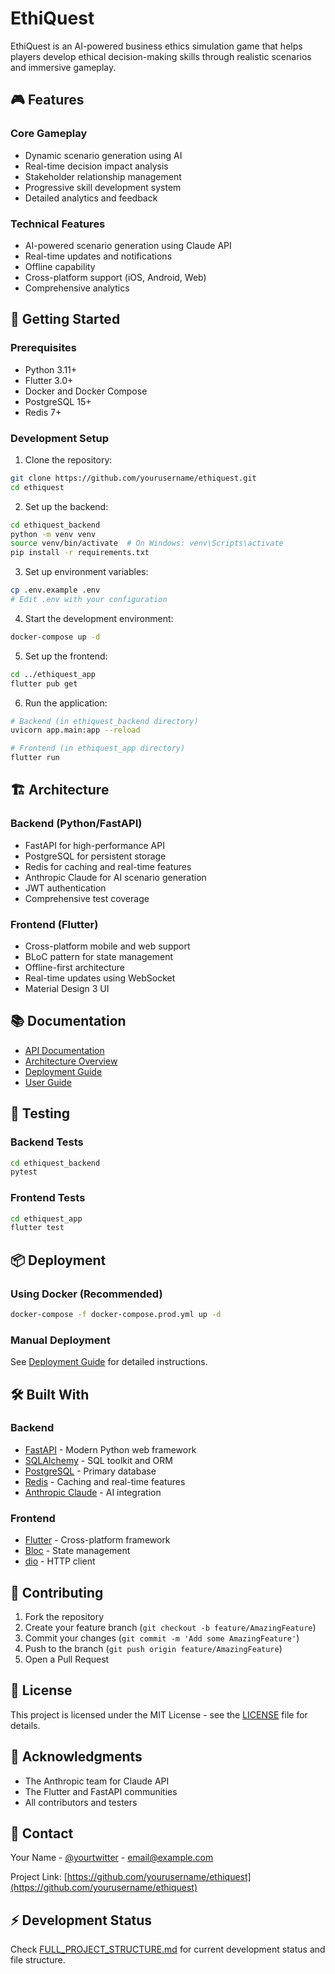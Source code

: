 # EthiQuestEthiQuest is an AI-powered business ethics simulation game that helps players develop ethical decision-making skills through realistic scenarios and immersive gameplay.## 🎮 Features### Core Gameplay- Dynamic scenario generation using AI- Real-time decision impact analysis- Stakeholder relationship management- Progressive skill development system- Detailed analytics and feedback### Technical Features- AI-powered scenario generation using Claude API- Real-time updates and notifications- Offline capability- Cross-platform support (iOS, Android, Web)- Comprehensive analytics## 🚀 Getting Started### Prerequisites- Python 3.11+- Flutter 3.0+- Docker and Docker Compose- PostgreSQL 15+- Redis 7+### Development Setup1. Clone the repository:```bashgit clone https://github.com/yourusername/ethiquest.gitcd ethiquest```2. Set up the backend:```bashcd ethiquest_backendpython -m venv venvsource venv/bin/activate  # On Windows: venv\Scripts\activatepip install -r requirements.txt```3. Set up environment variables:```bashcp .env.example .env# Edit .env with your configuration```4. Start the development environment:```bashdocker-compose up -d```5. Set up the frontend:```bashcd ../ethiquest_appflutter pub get```6. Run the application:```bash# Backend (in ethiquest_backend directory)uvicorn app.main:app --reload# Frontend (in ethiquest_app directory)flutter run```## 🏗️ Architecture### Backend (Python/FastAPI)- FastAPI for high-performance API- PostgreSQL for persistent storage- Redis for caching and real-time features- Anthropic Claude for AI scenario generation- JWT authentication- Comprehensive test coverage### Frontend (Flutter)- Cross-platform mobile and web support- BLoC pattern for state management- Offline-first architecture- Real-time updates using WebSocket- Material Design 3 UI## 📚 Documentation- [API Documentation](docs/api/README.md)- [Architecture Overview](docs/architecture/README.md)- [Deployment Guide](docs/deployment/README.md)- [User Guide](docs/user_guide/README.md)## 🧪 Testing### Backend Tests```bashcd ethiquest_backendpytest```### Frontend Tests```bashcd ethiquest_appflutter test```## 📦 Deployment### Using Docker (Recommended)```bashdocker-compose -f docker-compose.prod.yml up -d```### Manual DeploymentSee [Deployment Guide](docs/deployment/README.md) for detailed instructions.## 🛠️ Built With### Backend- [FastAPI](https://fastapi.tiangolo.com/) - Modern Python web framework- [SQLAlchemy](https://www.sqlalchemy.org/) - SQL toolkit and ORM- [PostgreSQL](https://www.postgresql.org/) - Primary database- [Redis](https://redis.io/) - Caching and real-time features- [Anthropic Claude](https://www.anthropic.com/) - AI integration### Frontend- [Flutter](https://flutter.dev/) - Cross-platform framework- [Bloc](https://bloclibrary.dev/) - State management- [dio](https://pub.dev/packages/dio) - HTTP client## 👥 Contributing1. Fork the repository2. Create your feature branch (`git checkout -b feature/AmazingFeature`)3. Commit your changes (`git commit -m 'Add some AmazingFeature'`)4. Push to the branch (`git push origin feature/AmazingFeature`)5. Open a Pull Request## 📄 LicenseThis project is licensed under the MIT License - see the [LICENSE](LICENSE) file for details.## 🙏 Acknowledgments- The Anthropic team for Claude API- The Flutter and FastAPI communities- All contributors and testers## 📧 ContactYour Name - [@yourtwitter](https://twitter.com/yourtwitter) - email@example.comProject Link: [https://github.com/yourusername/ethiquest](https://github.com/yourusername/ethiquest)## ⚡ Development StatusCheck [FULL_PROJECT_STRUCTURE.md](FULL_PROJECT_STRUCTURE.md) for current development status and file structure.